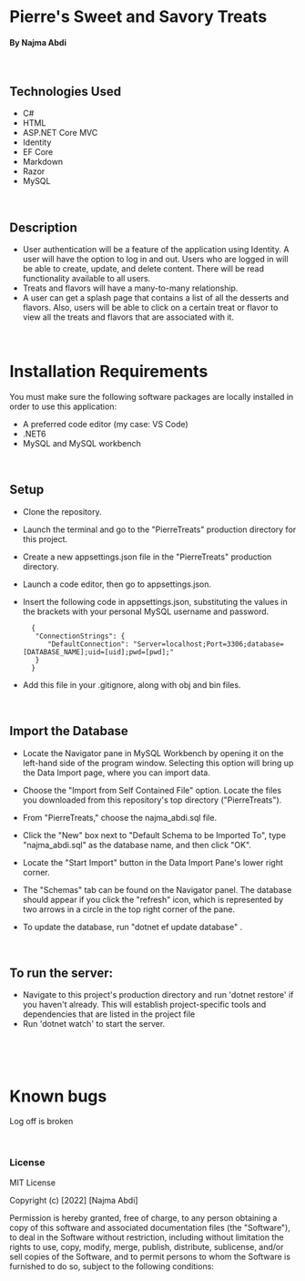 # **Pierre's Sweet and Savory Treats**

#### By Najma Abdi  
<p>&nbsp;</p>

## Technologies Used
- C#
- HTML
- ASP.NET Core MVC
- Identity
- EF Core
- Markdown
- Razor
- MySQL

<p>&nbsp;</p>

## Description
- User authentication will be a feature of the application using Identity. A user will have the option to log in and out. Users who are logged in will be able to create, update, and delete content. There will be read functionality available to all users.
- Treats and flavors will have a many-to-many relationship.
- A user can get a splash page that contains a list of all the desserts and flavors. Also, users will be able to click on a certain treat or flavor to view all the treats and flavors that are associated with it.


<p>&nbsp;</p>


# Installation Requirements 
You must make sure the following software packages are locally installed in order to use this application:
- A preferred code editor (my case: VS Code)
- .NET6
- MySQL and MySQL workbench


<p>&nbsp;</p>

## Setup

- Clone the repository.
- Launch the terminal and go to the "PierreTreats" production directory for this project.
- Create a new appsettings.json file in the "PierreTreats" production directory.
- Launch a code editor, then go to appsettings.json.
- Insert the following code in appsettings.json, substituting the values in the brackets with your personal MySQL username and password.

        {
         "ConnectionStrings": {
            "DefaultConnection": "Server=localhost;Port=3306;database=[DATABASE_NAME];uid=[uid];pwd=[pwd];"
         }
        }
- Add this file in your .gitignore, along with obj and bin files.


<p>&nbsp;</p>

## Import the Database

- Locate the Navigator pane in MySQL Workbench by opening it on the left-hand side of the program window. Selecting this option will bring up the Data Import page, where you can import data.
- Choose the "Import from Self Contained File" option. Locate the files you downloaded from this repository's top directory ("PierreTreats").
- From "PierreTreats," choose the najma_abdi.sql file.
- Click the "New" box next to "Default Schema to be Imported To", type "najma_abdi.sql" as the database name, and then click "OK".
- Locate the "Start Import" button in the Data Import Pane's lower right corner.
- The "Schemas" tab can be found on the Navigator panel. The database should appear if you click the "refresh" icon, which is represented by two arrows in a circle in the top right corner of the pane.

- To update the database, run "dotnet ef update database" .


<p>&nbsp;</p>

## To run the server:
- Navigate to this project's production directory and run 'dotnet restore' if you haven't already. This will establish project-specific tools and dependencies that are listed in the project file
- Run 'dotnet watch' to start the server.

<p>&nbsp;</p>
<p>&nbsp;</p>

# Known bugs
Log off is broken
<p>&nbsp;</p>

### License

MIT License

Copyright (c) [2022] [Najma Abdi]

Permission is hereby granted, free of charge, to any person obtaining a copy
of this software and associated documentation files (the "Software"), to deal
in the Software without restriction, including without limitation the rights
to use, copy, modify, merge, publish, distribute, sublicense, and/or sell
copies of the Software, and to permit persons to whom the Software is
furnished to do so, subject to the following conditions:
